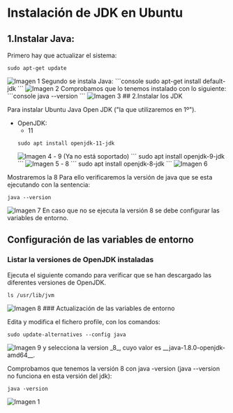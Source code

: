 # Instalación de JDK en Ubuntu

## 1.Instalar Java:
Primero hay que actualizar el sistema:
```console
sudo apt-get update
```
<img src="Imágenes/Imagen1.png" alt="Imagen 1">
Segundo se instala Java:
```console
sudo apt-get install default-jdk
```
<img src="Imágenes/Imagen2.png" alt="Imagen 2">
Comprobamos que lo tenemos instalado con lo siguiente:
```console
java --version
```
<img src="Imágenes/Imagen3.png" alt="Imagen 3">
## 2.Instalar los JDK

Para instalar Ubuntu Java Open JDK ("la que utilizaremos en 1º").
 - OpenJDK:
   - 11
   ```
   sudo apt install openjdk-11-jdk
   ```
   <img src="Imágenes/Imagen4.png" alt="Imagen 4">
    - 9 (Ya no está soportado)
   ```
   sudo apt install openjdk-9-jdk
   ```
   <img src="Imágenes/Imagen5.png" alt="Imagen 5">
    - 8
   ```
   sudo apt install openjdk-8-jdk
   ```
   <img src="Imágenes/Imagen6.png" alt="Imagen 6">
 Mostraremos la 8 Para ello verificaremos la versión de java que se esta ejecutando con la sentencia:

```console 
java --version
```
<img src="Imágenes/Imagen7.png" alt="Imagen 7">
En caso que no se ejecuta la versión 8 se debe configurar las variables de entorno.

## Configuración de las variables de entorno
### Listar la versiones de OpenJDK instaladas
 Ejecuta el siguiente comando para verificar que se han descargado las diferentes versiones de OpenJDK.

```console 
ls /usr/lib/jvm
```
<img src="Imágenes/Imagen8.png" alt="Imagen 8">
### Actualización de las variables de entorno

 Edita y modifica el fichero profile, con los comandos:

```console 
sudo update-alternatives --config java
```
<img src="Imágenes/Imagen9.png" alt="Imagen 9">
 y selecciona la version _8_, cuyo valor es __java-1.8.0-openjdk-amd64__.

Comprobamos que tenemos la versión 8 con java -version (java --version no funciona en esta versión del jdk):
```console
java -version
```
<img src="Imágenes/Imagen1.png" alt="Imagen 1">
